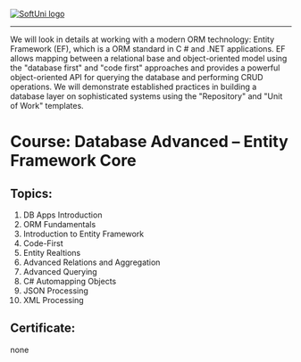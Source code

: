 <a href="https://softuni.bg/trainings/courses" rel="Courses">  ![SoftUni logo][logo] <a/>

[logo]: http://innovationstarterbox.bg/wp-content/uploads/2016/05/Softuni_logo_trasparent.png "Logo Title Text 2"

---
We will look in details at working with a modern ORM technology: Entity Framework (EF), which is a ORM standard in C # and .NET applications. EF allows mapping between a relational base and object-oriented model using the "database first" and "code first" approaches and provides a powerful object-oriented API for querying the database and performing CRUD operations. We will demonstrate established practices in building a database layer on sophisticated systems using the "Repository" and "Unit of Work" templates.

# Course: Database Advanced – Entity Framework Core

## Topics:
01. DB Apps Introduction
02. ORM Fundamentals
03. Introduction to Entity Framework
04. Code-First
05. Entity Realtions
06. Advanced Relations and Aggregation
07. Advanced Querying
08. C# Automapping Objects
09. JSON Processing
10. XML Processing

## Certificate: 
none


